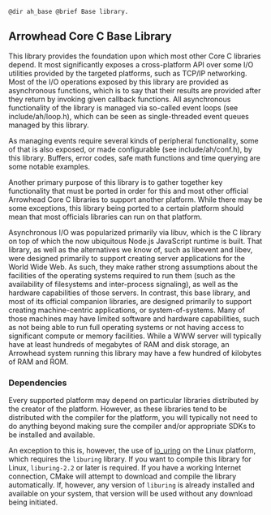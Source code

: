     @dir ah_base @brief Base library.

##  Arrowhead Core C Base Library

This library provides the foundation upon which most other Core C libraries
depend. It most significantly exposes a cross-platform API over some I/O
utilities provided by the targeted platforms, such as TCP/IP networking. Most of
the I/O operations exposed by this library are provided as asynchronous
functions, which is to say that their results are provided after they return by
invoking given callback functions. All asynchronous functionality of the library
is managed via so-called event loops (see include/ah/loop.h), which can be seen
as single-threaded event queues managed by this library.

As managing events require several kinds of peripheral functionality, some of
that is also exposed, or made configurable (see include/ah/conf.h), by this
library. Buffers, error codes, safe math functions and time querying are some
notable examples.

Another primary purpose of this library is to gather together key functionality
that must be ported in order for this and most other official Arrowhead Core C
libraries to support another platform. While there may be some exceptions, this
library being ported to a certain platform should mean that most officials
libraries can run on that platform.

Asynchronous I/O was popularized primarily via libuv, which is the C library on
top of which the now ubiquitous Node.js JavaScript runtime is built. That
library, as well as the alternatives we know of, such as libevent and libev,
were designed primarily to support creating server applications for the World
Wide Web. As such, they make rather strong assumptions about the facilities of
the operating systems required to run them (such as the availability of
filesystems and inter-process signaling), as well as the hardware capabilities
of those servers. In contrast, this base library, and most of its official
companion libraries, are designed primarily to support creating machine-centric
applications, or system-of-systems. Many of those machines may have limited
software and hardware capabilities, such as not being able to run full operating
systems or not having access to significant compute or memory facilities. While
a WWW server will typically have at least hundreds of megabytes of RAM and disk
storage, an Arrowhead system running this library may have a few hundred of
kilobytes of RAM and ROM.

### Dependencies

Every supported platform may depend on particular libraries distributed by the
creator of the platform. However, as these libraries tend to be distributed with
the compiler for the platform, you will typically not need to do anything beyond
making sure the compiler and/or appropriate SDKs to be installed and available.

An exception to this is, however, the use of [io_uring][uring] on the Linux
platform, which requires the `liburing` library. If you want to compile this
library for Linux, `liburing-2.2` or later is required. If you have a working
Internet connection, CMake will attempt to download and compile the library
automatically. If, however, any version of `liburing` is already installed and
available on your system, that version will be used without any download being
initiated.

[uring]: https://unixism.net/loti/what_is_io_uring.html
